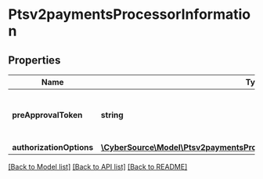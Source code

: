 # Ptsv2paymentsProcessorInformation

## Properties
Name | Type | Description | Notes
------------ | ------------- | ------------- | -------------
**preApprovalToken** | **string** | Token received in original session service. | [optional] 
**authorizationOptions** | [**\CyberSource\Model\Ptsv2paymentsProcessorInformationAuthorizationOptions**](Ptsv2paymentsProcessorInformationAuthorizationOptions.md) |  | [optional] 

[[Back to Model list]](../README.md#documentation-for-models) [[Back to API list]](../README.md#documentation-for-api-endpoints) [[Back to README]](../README.md)


